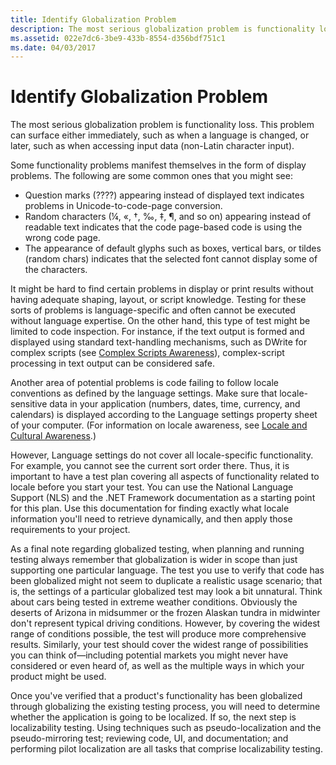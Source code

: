 ```yaml
---
title: Identify Globalization Problem
description: The most serious globalization problem is functionality loss. This problem can surface when a system locale is changed, or when accessing input data.
ms.assetid: 022e7dc6-3be9-433b-8554-d356bdf751c1
ms.date: 04/03/2017
---
```


# Identify Globalization Problem

The most serious globalization problem is functionality loss. This problem can surface either immediately, such as when a language is changed, or later, such as when accessing input data (non-Latin character input).

Some functionality problems manifest themselves in the form of display problems. The following are some common ones that you might see:

-   Question marks (????) appearing instead of displayed text indicates problems in Unicode-to-code-page conversion.
-   Random characters (¼, «, †, ‰, ‡, ¶, and so on) appearing instead of readable text indicates that the code page-based code is using the wrong code page.
-   The appearance of default glyphs such as boxes, vertical bars, or tildes (random chars) indicates that the selected font cannot display some of the characters.

It might be hard to find certain problems in display or print results without having adequate shaping, layout, or script knowledge. Testing for these sorts of problems is language-specific and often cannot be executed without language expertise. On the other hand, this type of test might be limited to code inspection. For instance, if the text output is formed and displayed using standard text-handling mechanisms, such as DWrite for complex scripts (see [Complex Scripts Awareness](../input/mirroring.md)), complex-script processing in text output can be considered safe.

Another area of potential problems is code failing to follow locale conventions as defined by the language settings. Make sure that locale-sensitive data in your application (numbers, dates, time, currency, and calendars) is displayed according to the Language settings property sheet of your computer. (For information on locale awareness, see [Locale and Cultural Awareness](../locale/locale-and-culture.md).)

However, Language settings do not cover all locale-specific functionality. For example, you cannot see the current sort order there. Thus, it is important to have a test plan covering all aspects of functionality related to locale before you start your test. You can use the National Language Support (NLS) and the .NET Framework documentation as a starting point for this plan. Use this documentation for finding exactly what locale information you'll need to retrieve dynamically, and then apply those requirements to your project.

As a final note regarding globalized testing, when planning and running testing always remember that globalization is wider in scope than just supporting one particular language. The test you use to verify that code has been globalized might not seem to duplicate a realistic usage scenario; that is, the settings of a particular globalized test may look a bit unnatural. Think about cars being tested in extreme weather conditions. Obviously the deserts of Arizona in midsummer or the frozen Alaskan tundra in midwinter don't represent typical driving conditions. However, by covering the widest range of conditions possible, the test will produce more comprehensive results. Similarly, your test should cover the widest range of possibilities you can think of—including potential markets you might never have considered or even heard of, as well as the multiple ways in which your product might be used.

Once you've verified that a product's functionality has been globalized through globalizing the existing testing process, you will need to determine whether the application is going to be localized. If so, the next step is localizability testing. Using techniques such as pseudo-localization and the pseudo-mirroring test; reviewing code, UI, and documentation; and performing pilot localization are all tasks that comprise localizability testing.


